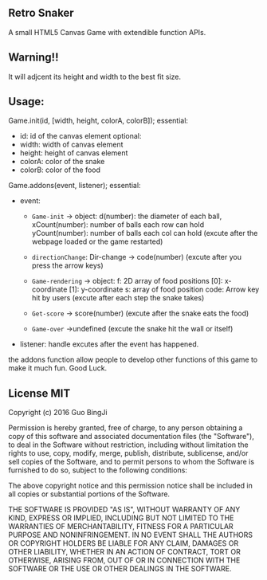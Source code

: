 ## Retro Snaker
A small HTML5 Canvas Game with extendible function APIs.

## Warning!!
It will adjcent its height and width to the best fit size.

## Usage:
Game.init(id, [width, height, colorA, colorB]); 
essential:
 - id: id of the canvas element
optional:
 - width: width of canvas element
 - height: height of canvas element
 - colorA: color of the snake
 - colorB: color of the food

Game.addons(event, listener);
essential:
- event: 
  - `Game-init` -> object:
	d(number): the diameter of each ball,
	xCount(number): number of balls each row can hold
	yCount(number): number of balls each col can hold
  (excute after the webpage loaded or the game restarted)
  
  - `directionChange`: Dir-change -> code(number)
  (excute after you press the arrow keys)
  
  - `Game-rendering` -> object:
	f: 2D array of food positions
		[0]: x-coordinate
		[1]: y-coordinate
	s: array of food position
	code: Arrow key hit by users
  (excute after each step the snake takes)
  
  - `Get-score` -> score(number)
  (excute after the snake eats the food)
  
  - `Game-over` ->undefined
  (excute the snake hit the wall or itself)

- listener: handle excutes after the event has happened.

the addons function allow people to develop other functions of this game to make it much fun.
Good Luck.

## License MIT

Copyright (c) 2016 Guo BingJi

Permission is hereby granted, free of charge, to any person obtaining
a copy of this software and associated documentation files (the
"Software"), to deal in the Software without restriction, including
without limitation the rights to use, copy, modify, merge, publish,
distribute, sublicense, and/or sell copies of the Software, and to
permit persons to whom the Software is furnished to do so, subject to
the following conditions:

The above copyright notice and this permission notice shall be
included in all copies or substantial portions of the Software.

THE SOFTWARE IS PROVIDED "AS IS", WITHOUT WARRANTY OF ANY KIND,
EXPRESS OR IMPLIED, INCLUDING BUT NOT LIMITED TO THE WARRANTIES OF
MERCHANTABILITY, FITNESS FOR A PARTICULAR PURPOSE AND
NONINFRINGEMENT. IN NO EVENT SHALL THE AUTHORS OR COPYRIGHT HOLDERS BE
LIABLE FOR ANY CLAIM, DAMAGES OR OTHER LIABILITY, WHETHER IN AN ACTION
OF CONTRACT, TORT OR OTHERWISE, ARISING FROM, OUT OF OR IN CONNECTION
WITH THE SOFTWARE OR THE USE OR OTHER DEALINGS IN THE SOFTWARE.

